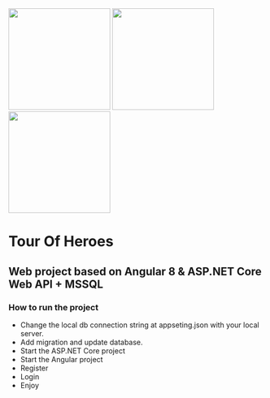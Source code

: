 <div>
  <img src="https://angular.io/assets/images/logos/angular/angular.svg" width="200" height="200">
<img src="https://png2.cleanpng.com/sh/b60e037cdf61bba5d0afb78a43ad29e9/L0KzQYm3V8A4N6ttfpH0aYP2gLBuTfVvfJp5kZ9vcnHwdcj2kvsua5D3fZ9qc4Cwfrb7TfNwepYyhtd9LXb1cb7slB9zc15miAI2NXK3QLTohMdibGdnTKI3MUS8QYS9VcgyPWQ1Uak7OEi6R4K3U75xdpg=/kisspng-entity-framework-core-asp-net-core-net-framework-asp-5b40cad7ad6b40.1491365815309728877103.png" width="200" height="200">
<img src="https://clipart.info/images/ccovers/1499794874sql-server-logo-transparent-png.png" width="200" height="200">
</div>

# Tour Of Heroes
## Web project based on Angular 8 & ASP.NET Core Web API + MSSQL

### How to run the project
  - Change the local db connection string at appseting.json with your local server.
  - Add migration and update database.
  - Start the ASP.NET Core project
  - Start the Angular project
  - Register
  - Login
  - Enjoy
